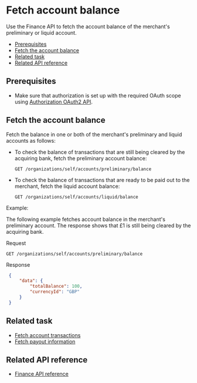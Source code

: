 Fetch account balance
===
Use the Finance API to fetch the account balance of the merchant's preliminary or liquid account.

* [Prerequisites](#prerequisites)
* [Fetch the account balance](#fetch-the-account-balance)
* [Related task](#related-task)
* [Related API reference](#related-api-reference)

## Prerequisites
* Make sure that authorization is set up with the required OAuth scope using [Authorization OAuth2 API](../../authorization.adoc).  
<!-- to be continued if any -->

## Fetch the account balance 
Fetch the balance in one or both of the merchant's preliminary and liquid accounts as follows:
   * To check the balance of transactions that are still being cleared by the acquiring bank, fetch the preliminary account balance:
     ```
     GET /organizations/self/accounts/preliminary/balance
     ```
   * To check the balance of transactions that are ready to be paid out to the merchant, fetch the liquid account balance:
     ```
     GET /organizations/self/accounts/liquid/balance
     ```

   Example:
   
   The following example fetches account balance in the merchant's preliminary account. The response shows that £1 is still being cleared by the acquiring bank.
   
   Request
   
   ```
   GET /organizations/self/accounts/preliminary/balance
   ```
   Response

   ```json
    {
        "data": {
            "totalBalance": 100,
            "currencyId": "GBP"
        }
    }    
   ```
 
## Related task
* [Fetch account transactions](fetch-account-transactions.md)
* [Fetch payout information](fetch-payout-info.md)

## Related API reference
* [Finance API reference](../api-reference.md)